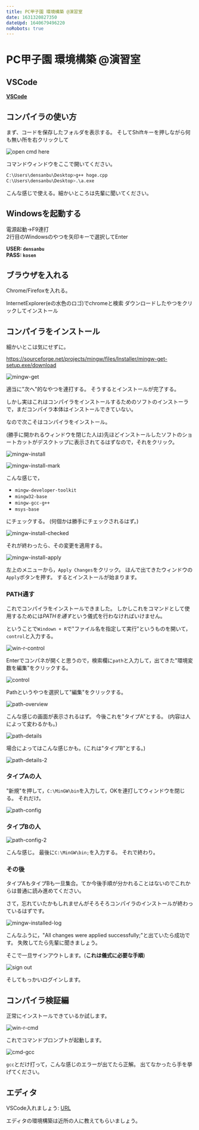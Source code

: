 ```yaml
---
title: PC甲子園 環境構築 @演習室
date: 1631320827350
dateUpd: 1640679496220
noRobots: true
---
```


# PC甲子園 環境構築 @演習室

## VSCode

**[VSCode](https://code.visualstudio.com/sha/download?build=stable&os=win32-x64-user)**

## コンパイラの使い方

まず、コードを保存したフォルダを表示する。
そしてShiftキーを押しながら何も無い所を右クリックして

![open cmd here](https://i.imgur.com/WsHKMJy.png)

コマンドウィンドウをここで開いてください。

```bash
C:\Users\densanbu\Desktop>g++ hoge.cpp
C:\Users\densanbu\Desktop>.\a.exe
```

こんな感じで使える。細かいところは先輩に聞いてください。

## Windowsを起動する

電源起動→F9連打  
2行目のWindowsのやつを矢印キーで選択してEnter  

**USER: `densanbu`**  
**PASS: `kosen`**

## ブラウザを入れる

Chrome/Firefoxを入れる。

InternetExplorer(eの水色のロゴ)でchromeと検索
ダウンロードしたやつをクリックしてインストール

## コンパイラをインストール

細かいとこは気にせずに。

https://sourceforge.net/projects/mingw/files/Installer/mingw-get-setup.exe/download

![mingw-get](https://i.imgur.com/Mo8RuG9.png)

適当に"次へ"的なやつを連打する。
そうするとインストールが完了する。

しかし実はこれはコンパイラをインストールするためのソフトのインストーラで，まだコンパイラ本体はインストールできていない。

なので次こそはコンパイラをインストール。

(勝手に開かれるウィンドウを閉じた人は)先ほどインストールしたソフトのショートカットがデスクトップに表示されてるはずなので，それをクリック。

![mingw-install](https://i.imgur.com/zKldKQB.png)

![mingw-install-mark](https://i.imgur.com/jkJruSk.png)

こんな感じで，

- `mingw-developer-toolkit`
- `mingw32-base`
- `mingw-gcc-g++`
- `msys-base`

にチェックする。
(何個かは勝手にチェックされるはず。)

![mingw-install-checked](https://i.imgur.com/Lymfn3x.png)

それが終わったら、その変更を適用する。

![mingw-install-apply](https://i.imgur.com/hlDQsl4.png)

左上のメニューから，`Apply Changes`をクリック。
ほんで出てきたウィンドウの`Apply`ボタンを押す。
するとインストールが始まります。

### PATH通す

これでコンパイラをインストールできました。
しかしこれをコマンドとして使用するためには*PATHを通す*という儀式を行わなければいけません。

ということで`Windown + R`で"ファイル名を指定して実行"というものを開いて，`control`と入力する。

![win-r-control](https://i.imgur.com/k9ltNv4.png)

Enterでコンパネが開くと思うので，検索欄に`path`と入力して，出てきた"環境変数を編集"をクリックする。

![control](https://i.imgur.com/UL5PksP.png)

Pathというやつを選択して"編集"をクリックする。

![path-overview](https://i.imgur.com/ruKIcDd.png)

こんな感じの画面が表示されるはず。
今後これを"タイプA"とする。
(内容は人によって変わるかも。)

![path-details](https://i.imgur.com/WWTl4jS.png)

場合によってはこんな感じかも。(これは"タイプB"とする。)

![path-details-2](https://i.imgur.com/zB6klhi.png)

### タイプAの人

"新規"を押して，`C:\MinGW\bin`を入力して，OKを連打してウィンドウを閉じる。
それだけ。

![path-config](https://i.imgur.com/BCCazFI.png)

### タイプBの人

![path-config-2](https://i.imgur.com/gimgeX0.png)

こんな感じ。
最後に`C:\MinGW\bin;`を入力する。
それで終わり。

### その後

タイプAもタイプBも一旦集合。てか今後手順が分かれることはないのでこれからは普通に読み進めてください。

さて，忘れていたかもしれませんがそろそろコンパイラのインストールが終わっているはずです。

![mingw-installed-log](https://i.imgur.com/G14Ts4A.png)

こんなふうに，"All changes were applied successfully;"と出ていたら成功です。
失敗してたら先輩に聞きましょう。

そこで一旦サインアウトします。(**これは儀式に必要な手順**)

![sign out](https://i.imgur.com/VV88QkY.png)

そしてもっかいログインします。

## コンパイラ検証編

正常にインストールできているか試します。

![win-r-cmd](https://i.imgur.com/RYXnq5Q.png)

これでコマンドプロンプトが起動します。

![cmd-gcc](https://i.imgur.com/ksHbv6G.png)

`gcc`とだけ打って，こんな感じのエラーが出てたら正解。
出てなかったら手を挙げてください。

## エディタ

VSCode入れましょう: [URL](https://code.visualstudio.com/sha/download?build=stable&os=win32-x64-user)

エディタの環境構築は近所の人に教えてもらいましょう。
